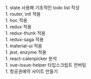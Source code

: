 <div>1. state 사용해 기초적인 todo list 작성</div>
<div>1. router, intl 적용</div> 
<div>1. hoc 적용</div> 
<div>1. redux 적용</div>
<div>1. redux-thunk 적용</div>
<div>1. redux-saga 적용</div>
<div>1. material-ui 적용</div>
<div>1. jest, enzyme 적용</div> 
<div></div>
<div>1. react-calenpicker 분석</div>
<div>1. vue-issue-helper 타입스크립트 컨버팅</div>
<div>1. 항공권예약 사이트 만들기</div>